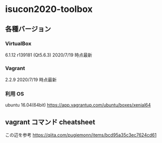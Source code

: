 # isucon2020-toolbox

## 各種バージョン

### VirtualBox

6.1.12 r139181 (Qt5.6.3)
2020/7/19 時点最新

### Vagrant

2.2.9
2020/7/19 時点最新

### 利用 OS

ubuntu 16.04(64bit)
https://app.vagrantup.com/ubuntu/boxes/xenial64

## vagrant コマンド cheatsheet

この辺を参考
https://qiita.com/pugiemonn/items/bcd95a35c3ec7624cd61
